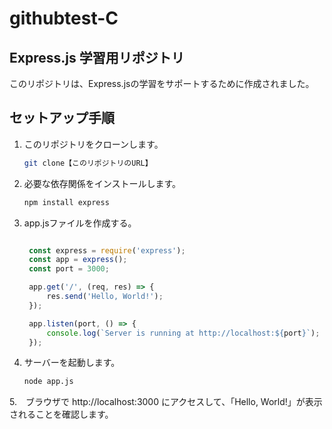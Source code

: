 # githubtest-C

## Express.js 学習用リポジトリ

このリポジトリは、Express.jsの学習をサポートするために作成されました。

## セットアップ手順

1. このリポジトリをクローンします。
   ```bash
   git clone【このリポジトリのURL】
   ```

2. 必要な依存関係をインストールします。
    ```bash
    npm install express
    ```

3. app.jsファイルを作成する。
   ```javascript
   
    const express = require('express');
    const app = express();
    const port = 3000;

    app.get('/', (req, res) => {
        res.send('Hello, World!');
    });

    app.listen(port, () => {
        console.log(`Server is running at http://localhost:${port}`);
    });
   
   ```


5. サーバーを起動します。
    ```bash
    node app.js
    ```

5.　ブラウザで http://localhost:3000 にアクセスして、「Hello, World!」が表示されることを確認します。
